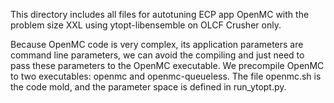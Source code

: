 This directory includes all files for autotuning ECP app OpenMC with the problem size XXL using ytopt-libensemble on OLCF Crusher only. 

Because OpenMC code is very complex,
its application parameters are command line parameters, we can avoid the compiling and just need to pass these parameters to the OpenMC executable. 
We precompile OpenMC to two executables: openmc and openmc-queueless. The file openmc.sh is the code mold, and the parameter space is defined in run_ytopt.py.
